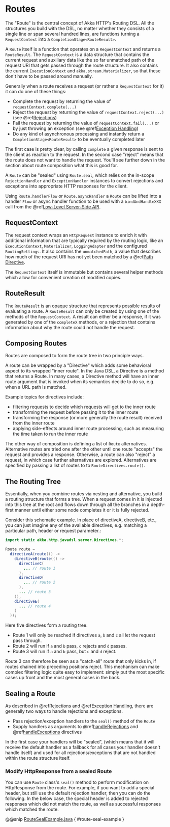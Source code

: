 # Routes

The "Route" is the central concept of Akka HTTP's Routing DSL. All the structures you build with the DSL, no matter
whether they consists of a single line or span several hundred lines, are functions turning a `RequestContext` into 
a `CompletionStage<RouteResult>`.

A `Route` itself is a function that operates on a `RequestContext` and returns a `RouteResult`. The
`RequestContext` is a data structure that contains the current request and auxiliary data like the so far unmatched
path of the request URI that gets passed through the route structure. It also contains the current `ExecutionContext`
and `akka.stream.Materializer`, so that these don't have to be passed around manually.

Generally when a route receives a request (or rather a `RequestContext` for it) it can do one of these things:

 * Complete the request by returning the value of `requestContext.complete(...)`
 * Reject the request by returning the value of `requestContext.reject(...)` (see @ref[Rejections](rejections.md))
 * Fail the request by returning the value of `requestContext.fail(...)` or by just throwing an exception (see @ref[Exception Handling](exception-handling.md))
 * Do any kind of asynchronous processing and instantly return a `CompletionStage<RouteResult>` to be eventually completed later

The first case is pretty clear, by calling `complete` a given response is sent to the client as reaction to the
request. In the second case "reject" means that the route does not want to handle the request. You'll see further down
in the section about route composition what this is good for.

A `Route` can be "sealed" using `Route.seal`, which relies on the in-scope `RejectionHandler` and `ExceptionHandler`
instances to convert rejections and exceptions into appropriate HTTP responses for the client.

Using `Route.handlerFlow` or `Route.asyncHandler` a `Route` can be lifted into a handler `Flow` or async handler
function to be used with a `bindAndHandleXXX` call from the @ref[Low-Level Server-Side API](../server-side/low-level-api.md).

<a id="request-context-java"></a>
## RequestContext

The request context wraps an `HttpRequest` instance to enrich it with additional information that are typically
required by the routing logic, like an `ExecutionContext`, `Materializer`, `LoggingAdapter` and the configured
`RoutingSettings`. It also contains the `unmatchedPath`, a value that describes how much of the request URI has not
yet been matched by a @ref[Path Directive](directives/path-directives/index.md).

The `RequestContext` itself is immutable but contains several helper methods which allow for convenient creation of
modified copies.

<a id="route-result-java"></a>
## RouteResult

The `RouteResult` is an opaque structure that represents possible results of evaluating a route. A `RouteResult`
can only be created by using one of the methods of the `RequestContext`. A result can either be a response, if
it was generated by one of the `completeX` methods, or a rejection that contains information about why the route 
could not handle the request.

## Composing Routes

Routes are composed to form the route tree in two principle ways.

A route can be wrapped by a "Directive" which adds some behavioral aspect to its wrapped "inner route". In the Java DSL,
a Directive is a method that returns a Route. In many cases, a Directive method will have an inner route argument that is invoked 
when its semantics decide to do so, e.g. when a URL path is matched. 

Example topics for directives include: 

>
 * filtering requests to decide which requests will get to the inner route
 * transforming the request before passing it to the inner route
 * transforming the response (or more generally the route result) received from the inner route
 * applying side-effects around inner route processing, such as measuring the time taken to run the inner route

The other way of composition is defining a list of `Route` alternatives. Alternative routes are tried one after
the other until one route "accepts" the request and provides a response. Otherwise, a route can also "reject" a request,
in which case further alternatives are explored. Alternatives are specified by passing a list of routes to
to `RouteDirectives.route()`.

<a id="the-routing-tree-java"></a>
## The Routing Tree

Essentially, when you combine routes via nesting and alternative, you build a routing
structure that forms a tree. When a request comes in it is injected into this tree at the root and flows down through
all the branches in a depth-first manner until either some node completes it or it is fully rejected.

Consider this schematic example. In place of directiveA, directiveB, etc., you can just imagine any of the available
directives, e.g. matching a particular path, header or request parameter.:

```java
import static akka.http.javadsl.server.Directives.*;

Route route =
  directiveA(route(() ->
    directiveB(route(() ->
      directiveC(
        ... // route 1
      ),
      directiveD(
        ... // route 2
      ),
      ... // route 3
    )),
    directiveE(
      ... // route 4
    )
  ));
```

Here five directives form a routing tree.

 * Route 1 will only be reached if directives `a`, `b` and `c` all let the request pass through.
 * Route 2 will run if `a` and `b` pass, `c` rejects and `d` passes.
 * Route 3 will run if `a` and `b` pass, but `c` and `d` reject.

Route 3 can therefore be seen as a "catch-all" route that only kicks in, if routes chained into preceding positions
reject. This mechanism can make complex filtering logic quite easy to implement: simply put the most
specific cases up front and the most general cases in the back.

## Sealing a Route

As described in @ref[Rejections](rejections.md) and @ref[Exception Handling](exception-handling.md),
there are generally two ways to handle rejections and exceptions.

 * Pass rejection/exception handlers to the `seal()` method of the `Route`
 * Supply handlers as arguments to @ref[handleRejections](directives/execution-directives/handleRejections.md) and @ref[handleExceptions](directives/execution-directives/handleExceptions.md) directives 

In the first case your handlers will be "sealed", (which means that it will receive the default handler as a fallback for all cases your handler doesn't handle itself) 
and used for all rejections/exceptions that are not handled within the route structure itself.

### Modify HttpResponse from a sealed Route

You can use `Route` class's `seal()` method to perform modification on HttpResponse from the route.
For example, if you want to add a special header, but still use the default rejection handler, then you can do the following.
In the below case, the special header is added to rejected responses which did not match the route, as well as successful responses which matched the route.

@@snip [RouteSealExample.java]($test$/java/docs/http/javadsl/RouteSealExample.java) { #route-seal-example }
                               